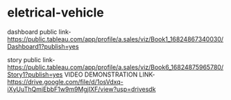 # eletrical-vehicle
dashboard public link-
https://public.tableau.com/app/profile/a.sales/viz/Book1_16824867340030/Dashboard1?publish=yes

story public link-
https://public.tableau.com/app/profile/a.sales/viz/Book6_16824875965780/Story1?publish=yes
VIDEO DEMONSTRATION LINK-https://drive.google.com/file/d/1osVdxq-iXyUuThQmiEbbF1w9m9MgjIXF/view?usp=drivesdk
